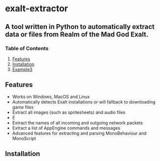 # exalt-extractor
## A tool written in Python to automatically extract data or files from Realm of the Mad God Exalt.

### Table of Contents
1. [Features](#features)
2. [Installation](#installation)
3. [Example3](https://example.com)  

## Features

* Works on Windows, MacOS and Linux
* Automatically detects Exalt installations or will fallback to downloading game files
* Extract all images (such as spritesheets) and audio files
* E
* Extract the names of all incoming and outgoing network packets
* Extract a list of AppEngine commands and messages
* Advanced features for extracting and parsing MonoBehaviour and MonoScript

## Installation 